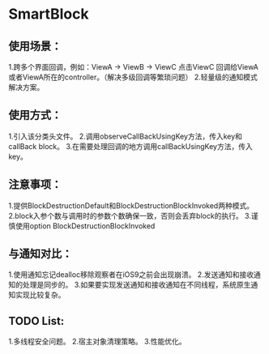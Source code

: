 # SmartBlock

## 使用场景：
 1.跨多个界面回调，例如：ViewA -> ViewB -> ViewC 点击ViewC 回调给ViewA或者ViewA所在的controller。（解决多级回调等繁琐问题）
 2.轻量级的通知模式解决方案。
 
## 使用方式：
 1.引入该分类头文件。
 2.调用observeCallBackUsingKey方法，传入key和callBack block。
 3.在需要处理回调的地方调用callBackUsingKey方法，传入key。
 
## 注意事项：
 1.提供BlockDestructionDefault和BlockDestructionBlockInvoked两种模式。
 2.block入参个数与调用时的参数个数确保一致，否则会丢弃block的执行。
 3.谨慎使用option BlockDestructionBlockInvoked
 
## 与通知对比：
 1.使用通知忘记dealloc移除观察者在iOS9之前会出现崩溃。
 2.发送通知和接收通知的处理是同步的。
 3.如果要实现发送通知和接收通知在不同线程，系统原生通知实现比较复杂。
 
## TODO List:
 1.多线程安全问题。
 2.宿主对象清理策略。
 3.性能优化。

